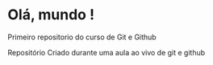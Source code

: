 # Olá, mundo !
Primeiro repositorio do curso de Git e Github

 Repositório  Criado durante uma aula ao vivo de git e github